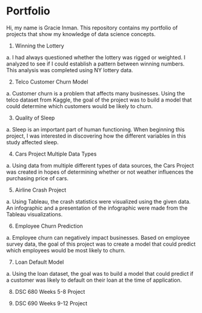 # Portfolio
Hi, my name is Gracie Inman. This repository contains my portfolio of projects that show my knowledge of data science concepts. 

1.	Winning the Lottery
   
a.	I had always questioned whether the lottery was rigged or weighted. I analyzed to see if I could establish a pattern between winning numbers. This analysis was completed using NY lottery data.

2.	Telco Customer Churn Model

a.	Customer churn is a problem that affects many businesses. Using the telco dataset from Kaggle, the goal of the project was to build a model that could determine which customers would be likely to churn.

3.	Quality of Sleep
   
a.	Sleep is an important part of human functioning. When beginning this project, I was interested in discovering how the different variables in this study affected sleep.

4.	Cars Project Multiple Data Types
   
a.	Using data from multiple different types of data sources, the Cars Project was created in hopes of determining whether or not weather influences the purchasing price of cars.

5.	Airline Crash Project
    
a.	Using Tableau, the crash statistics were visualized using the given data. An infographic and a presentation of the infographic were made from the Tableau visualizations.

6.	Employee Churn Prediction
    
a.	Employee churn can negatively impact businesses. Based on employee survey data, the goal of this project was to create a model that could predict which employees would be most likely to churn.

7.	Loan Default Model
    
a.	Using the loan dataset, the goal was to build a model that could predict if a customer was likely to default on their loan at the time of application.

8.	DSC 680 Weeks 5-8 Project
    
9.	DSC 690 Weeks 9-12 Project

